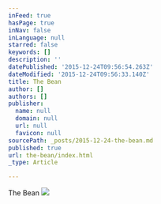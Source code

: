 ```yaml
---
inFeed: true
hasPage: true
inNav: false
inLanguage: null
starred: false
keywords: []
description: ''
datePublished: '2015-12-24T09:56:54.263Z'
dateModified: '2015-12-24T09:56:33.140Z'
title: The Bean
author: []
authors: []
publisher:
  name: null
  domain: null
  url: null
  favicon: null
sourcePath: _posts/2015-12-24-the-bean.md
published: true
url: the-bean/index.html
_type: Article

---
```

The Bean
![](https://the-grid-user-content.s3-us-west-2.amazonaws.com/dbfe31c7-f582-48b9-91ea-df57358e4aa3.JPG)